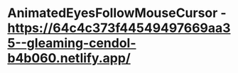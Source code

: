 # AnimatedEyesFollowMouseCursor - https://64c4c373f44549497669aa35--gleaming-cendol-b4b060.netlify.app/
